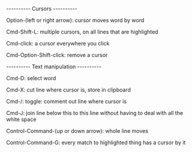 ---------- Cursors ----------

Option-(left or right arrow):  cursor moves word by word

Cmd-Shift-L:  multiple cursors, on all lines that are highlighted

Cmd-click:  a cursor everywhere you click

Cmd-Option-Shift-click:  remove a cursor


---------- Text manipulation ----------

Cmd-D:  select word

Cmd-X:  cut line where cursor is, store in clipboard

Cmd-/:  toggle:  comment out line where cursor is

Cmd-J:  join line below this to this line without having to deal with all the white space

Control-Command-(up or down arrow):  whole line moves

Control-Command-G:  every match to highlighted thing has a cursor by it
